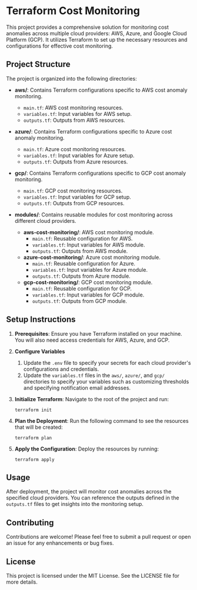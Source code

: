 # Terraform Cost Monitoring

This project provides a comprehensive solution for monitoring cost anomalies across multiple cloud providers: AWS, Azure, and Google Cloud Platform (GCP). It utilizes Terraform to set up the necessary resources and configurations for effective cost monitoring.

## Project Structure

The project is organized into the following directories:

- **aws/**: Contains Terraform configurations specific to AWS cost anomaly monitoring.
  - `main.tf`: AWS cost monitoring resources.
  - `variables.tf`: Input variables for AWS setup.
  - `outputs.tf`: Outputs from AWS resources.

- **azure/**: Contains Terraform configurations specific to Azure cost anomaly monitoring.
  - `main.tf`: Azure cost monitoring resources.
  - `variables.tf`: Input variables for Azure setup.
  - `outputs.tf`: Outputs from Azure resources.

- **gcp/**: Contains Terraform configurations specific to GCP cost anomaly monitoring.
  - `main.tf`: GCP cost monitoring resources.
  - `variables.tf`: Input variables for GCP setup.
  - `outputs.tf`: Outputs from GCP resources.

- **modules/**: Contains reusable modules for cost monitoring across different cloud providers.
  - **aws-cost-monitoring/**: AWS cost monitoring module.
    - `main.tf`: Reusable configuration for AWS.
    - `variables.tf`: Input variables for AWS module.
    - `outputs.tf`: Outputs from AWS module.
  - **azure-cost-monitoring/**: Azure cost monitoring module.
    - `main.tf`: Reusable configuration for Azure.
    - `variables.tf`: Input variables for Azure module.
    - `outputs.tf`: Outputs from Azure module.
  - **gcp-cost-monitoring/**: GCP cost monitoring module.
    - `main.tf`: Reusable configuration for GCP.
    - `variables.tf`: Input variables for GCP module.
    - `outputs.tf`: Outputs from GCP module.

## Setup Instructions

1. **Prerequisites**: Ensure you have Terraform installed on your machine. You will also need access credentials for AWS, Azure, and GCP.

2. **Configure Variables**
   1. Update the `.env` file to specify your secrets for each cloud provider's  configurations and credentials.
   2. Update the `variables.tf` files in the `aws/`, `azure/`, and `gcp/` directories to specify your variables such as customizing thresholds and specifying notification email addresses.

3. **Initialize Terraform**: Navigate to the root of the project and run:

   ```shell
   terraform init
   ```

4. **Plan the Deployment**: Run the following command to see the resources that will be created:

   ```shell
   terraform plan
   ```

5. **Apply the Configuration**: Deploy the resources by running:

   ```shell
   terraform apply
   ```

## Usage

After deployment, the project will monitor cost anomalies across the specified cloud providers. You can reference the outputs defined in the `outputs.tf` files to get insights into the monitoring setup.

## Contributing

Contributions are welcome! Please feel free to submit a pull request or open an issue for any enhancements or bug fixes.

## License

This project is licensed under the MIT License. See the LICENSE file for more details.
